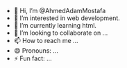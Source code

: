 - 👋 Hi, I’m @AhmedAdamMostafa
- 👀 I’m interested in web development.
- 🌱 I’m currently learning html.
- 💞️ I’m looking to collaborate on ...
- 📫 How to reach me ...
- 😄 Pronouns: ...
- ⚡ Fun fact: ...

<!---
AhmedAdamMostafa/AhmedAdamMostafa is a ✨ special ✨ repository because its `README.md` (this file) appears on your GitHub profile.
You can click the Preview link to take a look at your changes.
--->
